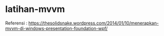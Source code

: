 # latihan-mvvm

Referensi : https://thesolidsnake.wordpress.com/2014/01/10/menerapkan-mvvm-di-windows-presentation-foundation-wpf/
